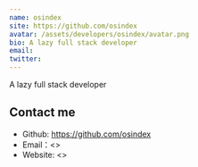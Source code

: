 ```yaml
---
name: osindex
site: https://github.com/osindex
avatar: /assets/developers/osindex/avatar.png
bio: A lazy full stack developer
email: 
twitter: 
---
```


A lazy full stack developer

## Contact me

- Github: <https://github.com/osindex>
- Email：<>
- Website: <>
